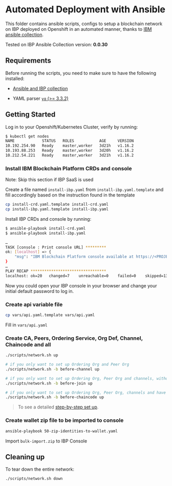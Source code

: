 # Automated Deployment with Ansible

This folder contains ansible scripts, configs to setup a blockchain network on IBP deployed on Openshift in an automated manner, thanks to [IBM ansible collection](https://github.com/IBM-Blockchain/ansible-collection).

Tested on IBP Ansible Collection version: **0.0.30**

## Requirements

Before running the scripts, you need to make sure to have the following installed:

- [Ansible and IBP collection](https://ibm-blockchain.github.io/ansible-collection/installation.html#requirements)

- YAML parser [`yq` (>= 3.3.2)](https://mikefarah.gitbook.io/yq/)

## Getting Started

Log in to your Openshift/Kubernetes Cluster, verify by running:

```sh
$ kubectl get nodes
NAME            STATUS   ROLES           AGE     VERSION
10.192.254.90   Ready    master,worker   3d21h   v1.16.2
10.193.88.253   Ready    master,worker   3d20h   v1.16.2
10.212.54.221   Ready    master,worker   3d21h   v1.16.2
```

### Install IBM Blockchain Platform CRDs and console

Note: Skip this section if IBP SaaS is used

Create a file named `install-ibp.yaml` from `install-ibp.yaml.template` and fill accordingly based on the instruction found in the template

```sh
cp install-crd.yaml.template install-crd.yaml
cp install-ibp.yaml.template install-ibp.yaml
```

Install IBP CRDs and console by running:

```sh
$ ansible-playbook install-crd.yaml
$ ansible-playbook install-ibp.yaml

…
TASK [console : Print console URL] *********
ok: [localhost] => {
    "msg": "IBM Blockchain Platform console available at https://<PROJECT_NAME>-ibp-console-console.<DOMAIN>"
}
…
PLAY RECAP *********************************
localhost: ok=20   changed=7    unreachable=0    failed=0    skipped=13   rescued=0    ignored=0
```

Now you could open your IBP console in your browser and change your initial default password to log in.

### Create api variable file

```sh
cp vars/api.yaml.template vars/api.yaml
```

Fill in `vars/api.yaml`

### Create CA, Peers, Ordering Service, Org Def, Channel, Chaincode and all

```sh
./scripts/network.sh up

# if you only want to set up Ordering Org and Peer Org
./scripts/network.sh -b before-channel up

# if you only want to set up Ordering Org, Peer Org and channels, without joining any peers
./scripts/network.sh -b before-join up

# if you only want to set up Ordering Org, Peer Org, channels and have peers join the channel, without installing any chaincode
./scripts/network.sh -b before-chaincode up
```

> To see a detailed [step-by-step set up](./STEPWISE.md).

### Create wallet zip file to be imported to console

```sh
ansible-playbook 50-zip-identities-to-wallet.yaml
```

Import `bulk-import.zip` to IBP Console

## Cleaning up

To tear down the entire network:

```sh
./scripts/network.sh down
```
